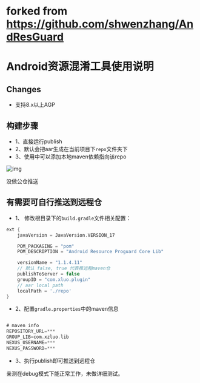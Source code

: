 #  forked from https://github.com/shwenzhang/AndResGuard

# Android资源混淆工具使用说明 #


## Changes

- 支持8.x以上AGP


## 构建步骤

* 1、直接运行publish
* 2、默认会把aar生成在当前项目下```repo```文件夹下
* 3、使用中可以添加本地maven依赖指向该repo

![img](./screenshot/ss1.png)


没做公仓推送

## 有需要可自行推送到远程仓

* 1、 修改根目录下的```build.gradle```文件相关配置：

```groovy
ext {
    javaVersion = JavaVersion.VERSION_17

    POM_PACKAGING = "pom"
    POM_DESCRIPTION = "Android Resource Proguard Core Lib"

    versionName = "1.1.4.11"
    // 默认 false, true 代表推远程maven仓
    publishToServer = false
    groupID = "com.xluo.plugin"
    // aar local path
    localPath = './repo'
}
```

* 2、配置```gradle.properties```中的maven信息

```groovy

# maven info
REPOSITORY_URL=***
GROUP_LIB=com.xzluo.lib
NEXUS_USERNAME=***
NEXUS_PASSWORD=***
```

* 3、执行publish即可推送到远程仓

亲测在debug模式下能正常工作，未做详细测试。


   
